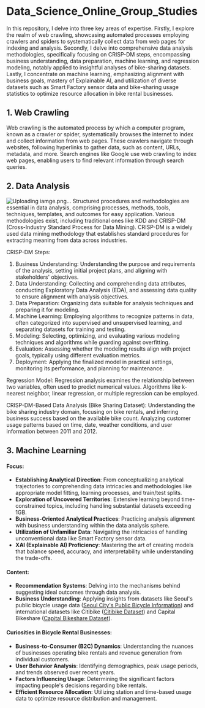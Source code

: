 # Data_Science_Online_Group_Studies
In this repository, I delve into three key areas of expertise. Firstly, I explore the realm of web crawling, showcasing automated processes employing crawlers and spiders to systematically collect data from web pages for indexing and analysis. Secondly, I delve into comprehensive data analysis methodologies, specifically focusing on CRISP-DM steps, encompassing business understanding, data preparation, machine learning, and regression modeling, notably applied to insightful analyses of bike-sharing datasets. Lastly, I concentrate on machine learning, emphasizing alignment with business goals, mastery of Explainable AI, and utilization of diverse datasets such as Smart Factory sensor data and bike-sharing usage statistics to optimize resource allocation in bike rental businesses.

## 1. Web Crawling
Web crawling is the automated process by which a computer program, known as a crawler or spider, systematically browses the internet to index and collect information from web pages. These crawlers navigate through websites, following hyperlinks to gather data, such as content, URLs, metadata, and more. Search engines like Google use web crawling to index web pages, enabling users to find relevant information through search queries.

## 2. Data Analysis
![Uploading iamge.png…]()
Structured procedures and methodologies are essential in data analysis, comprising processes, methods, tools, techniques, templates, and outcomes for easy application. Various methodologies exist, including traditional ones like KDD and CRISP-DM (Cross-Industry Standard Process for Data Mining). CRISP-DM is a widely used data mining methodology that establishes standard procedures for extracting meaning from data across industries.

CRISP-DM Steps:
1. Business Understanding: Understanding the purpose and requirements of the analysis, setting initial project plans, and aligning with stakeholders' objectives.
2. Data Understanding: Collecting and comprehending data attributes, conducting Exploratory Data Analysis (EDA), and assessing data quality to ensure alignment with analysis objectives.
3. Data Preparation: Organizing data suitable for analysis techniques and preparing it for modeling.
4. Machine Learning: Employing algorithms to recognize patterns in data, often categorized into supervised and unsupervised learning, and separating datasets for training and testing.
5. Modeling: Selecting, optimizing, and evaluating various modeling techniques and algorithms while guarding against overfitting.
6. Evaluation: Assessing whether the modeling results align with project goals, typically using different evaluation metrics.
7. Deployment: Applying the finalized model in practical settings, monitoring its performance, and planning for maintenance.

Regression Model:
Regression analysis examines the relationship between two variables, often used to predict numerical values. Algorithms like k-nearest neighbor, linear regression, or multiple regression can be employed.

CRISP-DM-Based Data Analysis (Bike Sharing Dataset):
Understanding the bike sharing industry domain, focusing on bike rentals, and inferring business success based on the available bike count. Analyzing customer usage patterns based on time, date, weather conditions, and user information between 2011 and 2012.

## 3. Machine Learning
#### Focus:
- **Establishing Analytical Direction**: From conceptualizing analytical trajectories to comprehending data intricacies and methodologies like appropriate model fitting, learning processes, and train/test splits.
- **Exploration of Uncovered Territories**: Extensive learning beyond time-constrained topics, including handling substantial datasets exceeding 1GB.
- **Business-Oriented Analytical Practices**: Practicing analysis alignment with business understanding within the data analysis sphere.
- **Utilization of Unfamiliar Data**: Navigating the intricacies of handling unconventional data like Smart Factory sensor data.
- **XAI (Explainable AI) Proficiency**: Mastering the art of creating models that balance speed, accuracy, and interpretability while understanding the trade-offs.

#### Content:
- **Recommendation Systems**: Delving into the mechanisms behind suggesting ideal outcomes through data analysis.
- **Business Understanding**: Applying insights from datasets like Seoul's public bicycle usage data ([Seoul City's Public Bicycle Information](https://data.seoul.go.kr/dataList/OA-15245/F/1/datasetView.do)) and international datasets like Citibike ([Citibike Dataset](https://ride.citibikenyc.com/system-data)) and Capital Bikeshare ([Capital Bikeshare Dataset](https://ride.citibikenyc.com/system-data)).
  
#### Curiosities in Bicycle Rental Businesses:
- **Business-to-Consumer (B2C) Dynamics**: Understanding the nuances of businesses operating bike rentals and revenue generation from individual customers.
- **User Behavior Analysis**: Identifying demographics, peak usage periods, and trends observed over recent years.
- **Factors Influencing Usage**: Determining the significant factors impacting people's decisions regarding bike rentals.
- **Efficient Resource Allocation**: Utilizing station and time-based usage data to optimize resource distribution and management.
